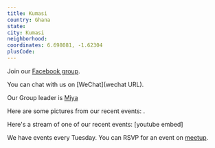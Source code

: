 ```yaml
---
title: Kumasi
country: Ghana
state: 
city: Kumasi
neighborhood: 
coordinates: 6.698081, -1.62304
plusCode:
---
```

Join our [Facebook group](https://www.facebook.com/groups/free.code.camp.kumasi).

You can chat with us on [WeChat](wechat URL).

Our Group leader is [Miya](freecodecamp.org/miya)

Here are some pictures from our recent events:
![]().

Here's a stream of one of our recent events:
[youtube embed]

We have events every Tuesday. You can RSVP for an event on [meetup](meetupurl).
